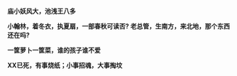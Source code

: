 **庙小妖风大，池浅王八多**

**小翰林，着冬衣，执夏扇，一部春秋可读否?
  老总管，生南方，来北地，那个东西还在吗?**

**一筐萝卜一筐菜，谁的孩子谁不爱**

**XX已死，有事烧纸；小事招魂，大事掏坟**
